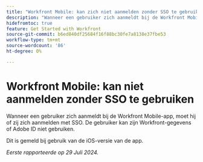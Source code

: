 ```yaml
---
title: "Workfront Mobile: kan zich niet aanmelden zonder SSO te gebruiken"
description: "Wanneer een gebruiker zich aanmeldt bij de Workfront Mobile-app, moet hij of zij zich aanmelden met SSO. De gebruiker kan zijn Workfront-gegevens of Adobe ID niet gebruiken."
hidefromtoc: true
feature: Get Started with Workfront
source-git-commit: b6ed840df25684f16f88bc30fe7a8138e37fbe53
workflow-type: tm+mt
source-wordcount: '86'
ht-degree: 0%

---
```



# Workfront Mobile: kan niet aanmelden zonder SSO te gebruiken

Wanneer een gebruiker zich aanmeldt bij de Workfront Mobile-app, moet hij of zij zich aanmelden met SSO. De gebruiker kan zijn Workfront-gegevens of Adobe ID niet gebruiken.

Dit is gemeld bij gebruik van de iOS-versie van de app.

_Eerste rapporteerde op 29 Juli 2024._
